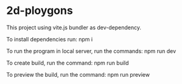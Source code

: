 # 2d-ploygons
This project using vite.js bundler as dev-dependency.

To install dependencies run: 
npm i

To run the program in local server, run the commands:
npm run dev

To create build, run the command: 
npm run build

To preview the build, run the command: 
npm run preview